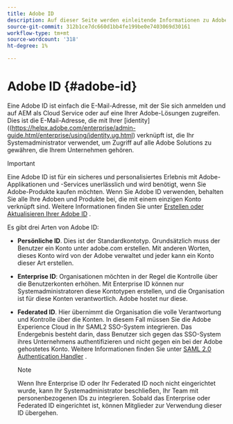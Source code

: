 ```yaml
---
title: Adobe ID
description: Auf dieser Seite werden einleitende Informationen zu Adobe ID beschrieben.
source-git-commit: 312b1ce7dc660d1bb4fe199be0e7403069d30161
workflow-type: tm+mt
source-wordcount: '318'
ht-degree: 1%

---
```



# Adobe ID {#adobe-id}

Eine Adobe ID ist einfach die E-Mail-Adresse, mit der Sie sich anmelden und auf AEM als Cloud Service oder auf eine Ihrer Adobe-Lösungen zugreifen. Dies ist die E-Mail-Adresse, die mit Ihrer [identity]((https://helpx.adobe.com/enterprise/admin-guide.html/enterprise/using/identity.ug.html) verknüpft ist, die Ihr Systemadministrator verwendet, um Zugriff auf alle Adobe Solutions zu gewähren, die Ihrem Unternehmen gehören.

>[!IMPORTANT]
>Eine Adobe ID ist für ein sicheres und personalisiertes Erlebnis mit Adobe-Applikationen und -Services unerlässlich und wird benötigt, wenn Sie Adobe-Produkte kaufen möchten. Wenn Sie Adobe ID verwenden, behalten Sie alle Ihre Adoben und Produkte bei, die mit einem einzigen Konto verknüpft sind. Weitere Informationen finden Sie unter [Erstellen oder Aktualisieren Ihrer Adobe ID](https://helpx.adobe.com/ca/manage-account/using/create-update-adobe-id.html#HowtocreateorupdateyourAdobeID) .


Es gibt drei Arten von Adobe ID:

* **Persönliche ID**. Dies ist der Standardkontotyp. Grundsätzlich muss der Benutzer ein Konto unter adobe.com erstellen. Mit anderen Worten, dieses Konto wird von der Adobe verwaltet und jeder kann ein Konto dieser Art erstellen.

* **Enterprise ID**: Organisationen möchten in der Regel die Kontrolle über die Benutzerkonten erhöhen. Mit Enterprise ID können nur Systemadministratoren diese Kontotypen erstellen, und die Organisation ist für diese Konten verantwortlich. Adobe hostet nur diese.

* **Federated ID**. Hier übernimmt die Organisation die volle Verantwortung und Kontrolle über die Konten. In diesem Fall müssen Sie die Adobe Experience Cloud in Ihr SAML2 SSO-System integrieren. Das Endergebnis besteht darin, dass Benutzer sich gegen das SSO-System ihres Unternehmens authentifizieren und nicht gegen ein bei der Adobe gehostetes Konto. Weitere Informationen finden Sie unter [SAML 2.0 Authentication Handler](https://experienceleague.adobe.com/docs/experience-manager-65/administering/security/saml-2-0-authenticationhandler.html#security) .

   >[!NOTE]
   >Wenn Ihre Enterprise ID oder Ihr Federated ID noch nicht eingerichtet wurde, kann Ihr Systemadministrator beschließen, Ihr Team mit personenbezogenen IDs zu integrieren. Sobald das Enterprise oder Federated ID eingerichtet ist, können Mitglieder zur Verwendung dieser ID übergehen.




